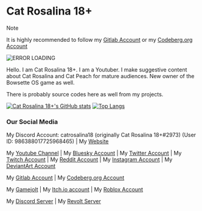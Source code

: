 # Cat Rosalina 18+

> [!NOTE]
> It is highly recommended to follow my [Gitlab Account](https://gitlab.com/18CatRosalina) or my [Codeberg.org Account](https://codeberg.org/18CatRosalina)

![ERROR LOADING](https://avatars.githubusercontent.com/u/107905523?v=4)

Hello. I am Cat Rosalina 18+. I am a Youtuber. I make suggestive content about Cat Rosalina and Cat Peach for mature audiences. New owner of the Bowsette OS game as well.

There is probably source codes here as well from my projects.

[![Cat Rosalina 18+'s GitHub stats](https://github-readme-stats.vercel.app/api?username=18catrosalina&theme=synthwave)](https://github.com/anuraghazra/github-readme-stats)
[![Top Langs](https://github-readme-stats.vercel.app/api/top-langs/?username=18catrosalina&layout=pie)](https://github.com/anuraghazra/github-readme-stats)

### Our Social Media

My Discord Account: catrosalina18 (originally Cat Rosalina 18+#2973) (User ID: 986388017725968465) | My [Website](catrosalina18.netlify.app)

My [Youtube Channel](https://www.youtube.com/channel/UCJqiNnW8BIyO_Z6tf4xCKOQ) | My [Bluesky Account](https://bsky.app/profile/did:plc:wgajeo2wmtev5exypapue6p4) | My [Twitter Account](https://twitter.com/18CatRosalina) | My [Twitch Account](https://www.twitch.tv/catrosalina18) | My [Reddit Account](https://www.reddit.com/user/CatR0salina18) | My [Instagram Account](https://www.instagram.com/catrosalina18) | My [DeviantArt Account](https://www.deviantart.com/catrosalina18)

My [Gitlab Account](https://gitlab.com/18CatRosalina) | My [Codeberg.org Account](https://codeberg.org/18CatRosalina)

My [Gamejolt](https://gamejolt.com/@18CatRosalina) | My [Itch.io account](https://catrosalinar.itch.io) | My [Roblox Account](https://www.roblox.com/users/8179670016/profile)

My [Discord Server](https://discord.gg/Yh8pMsKfJP) | My [Revolt Server](https://rvlt.gg/G6pxakr3)